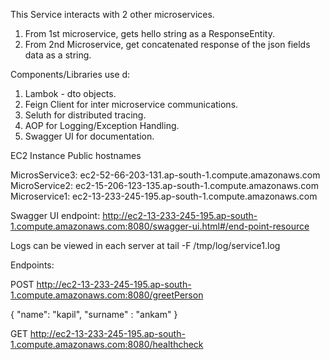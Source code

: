 This Service interacts with 2 other microservices.
1. From 1st microservice, gets hello string as a ResponseEntity.
2. From 2nd Microservice, get concatenated response of the json fields data as a string.

Components/Libraries use    d:

1. Lambok - dto objects.
2. Feign Client for inter microservice communications.
3. Seluth for distributed tracing.
4. AOP for Logging/Exception Handling.
5. Swagger UI for documentation.


EC2 Instance Public hostnames

MicrosService3:
ec2-52-66-203-131.ap-south-1.compute.amazonaws.com
MicroService2:
ec2-15-206-123-135.ap-south-1.compute.amazonaws.com
Microservice1:
ec2-13-233-245-195.ap-south-1.compute.amazonaws.com	

Swagger UI endpoint:
http://ec2-13-233-245-195.ap-south-1.compute.amazonaws.com:8080/swagger-ui.html#/end-point-resource

Logs can be viewed in each server at
tail -F /tmp/log/service1.log


Endpoints:

POST http://ec2-13-233-245-195.ap-south-1.compute.amazonaws.com:8080/greetPerson

{
    "name": "kapil",
    "surname" : "ankam"
}

GET http://ec2-13-233-245-195.ap-south-1.compute.amazonaws.com:8080/healthcheck
